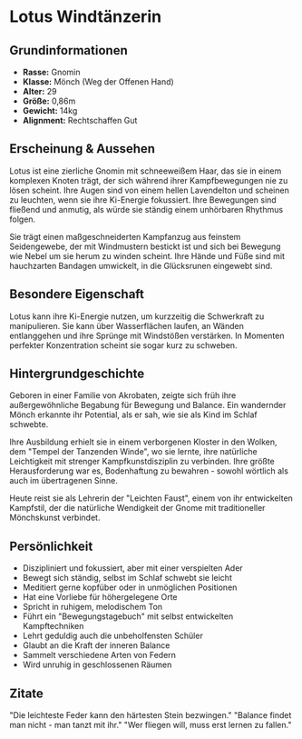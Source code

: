 # Lotus Windtänzerin

## Grundinformationen
- **Rasse:** Gnomin
- **Klasse:** Mönch (Weg der Offenen Hand)
- **Alter:** 29
- **Größe:** 0,86m
- **Gewicht:** 14kg
- **Alignment:** Rechtschaffen Gut

## Erscheinung & Aussehen
Lotus ist eine zierliche Gnomin mit schneeweißem Haar, das sie in einem komplexen Knoten trägt, der sich während ihrer Kampfbewegungen nie zu lösen scheint. Ihre Augen sind von einem hellen Lavendelton und scheinen zu leuchten, wenn sie ihre Ki-Energie fokussiert. Ihre Bewegungen sind fließend und anmutig, als würde sie ständig einem unhörbaren Rhythmus folgen.

Sie trägt einen maßgeschneiderten Kampfanzug aus feinstem Seidengewebe, der mit Windmustern bestickt ist und sich bei Bewegung wie Nebel um sie herum zu winden scheint. Ihre Hände und Füße sind mit hauchzarten Bandagen umwickelt, in die Glücksrunen eingewebt sind.

## Besondere Eigenschaft
Lotus kann ihre Ki-Energie nutzen, um kurzzeitig die Schwerkraft zu manipulieren. Sie kann über Wasserflächen laufen, an Wänden entlanggehen und ihre Sprünge mit Windstößen verstärken. In Momenten perfekter Konzentration scheint sie sogar kurz zu schweben.

## Hintergrundgeschichte
Geboren in einer Familie von Akrobaten, zeigte sich früh ihre außergewöhnliche Begabung für Bewegung und Balance. Ein wandernder Mönch erkannte ihr Potential, als er sah, wie sie als Kind im Schlaf schwebte.

Ihre Ausbildung erhielt sie in einem verborgenen Kloster in den Wolken, dem "Tempel der Tanzenden Winde", wo sie lernte, ihre natürliche Leichtigkeit mit strenger Kampfkunstdisziplin zu verbinden. Ihre größte Herausforderung war es, Bodenhaftung zu bewahren - sowohl wörtlich als auch im übertragenen Sinne.

Heute reist sie als Lehrerin der "Leichten Faust", einem von ihr entwickelten Kampfstil, der die natürliche Wendigkeit der Gnome mit traditioneller Mönchskunst verbindet.

## Persönlichkeit
- Diszipliniert und fokussiert, aber mit einer verspielten Ader
- Bewegt sich ständig, selbst im Schlaf schwebt sie leicht
- Meditiert gerne kopfüber oder in unmöglichen Positionen
- Hat eine Vorliebe für höhergelegene Orte
- Spricht in ruhigem, melodischem Ton
- Führt ein "Bewegungstagebuch" mit selbst entwickelten Kampftechniken
- Lehrt geduldig auch die unbeholfensten Schüler
- Glaubt an die Kraft der inneren Balance
- Sammelt verschiedene Arten von Federn
- Wird unruhig in geschlossenen Räumen

## Zitate
"Die leichteste Feder kann den härtesten Stein bezwingen."
"Balance findet man nicht - man tanzt mit ihr."
"Wer fliegen will, muss erst lernen zu fallen."